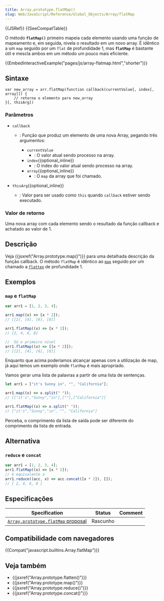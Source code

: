 ```yaml
---
title: Array.prototype.flatMap()
slug: Web/JavaScript/Reference/Global_Objects/Array/flatMap
---
```


{{JSRef}} {{SeeCompatTable}}

O método **`flatMap()`** primeiro mapeia cada elemento usando uma função de mapeamento e, em seguida, nivela o resultado em um novo array. É idêntico a um `map` seguido por um `flat` de profundidade 1, mas **`flatMap`** é bastante útil e mescla ambos em um método um pouco mais eficiente.

{{EmbedInteractiveExample("pages/js/array-flatmap.html","shorter")}}

## Sintaxe

```
var new_array = arr.flatMap(function callback(currentValue[, index[, array]]) {
    // retorna o elemento para new_array
}[, thisArg])
```

### Parâmetros

- `callback`

  - : Função que produz um elemento de uma nova Array, pegando três argumentos:

    - `currentValue`
      - : O valor atual sendo processo na array.
    - `index`{{optional_inline}}
      - : O index do valor atual sendo processo na array.
    - `array`{{optional_inline}}
      - : O `map` da array que foi chamado.

- `thisArg`{{optional_inline}}
  - : Valor para ser usado como `this` quando `callback` estiver sendo executado.

### Valor de retorno

Uma nova array com cada elemento sendo o resultado da função callback e achatado ao valor de 1.

## Descrição

Veja {{jsxref("Array.prototype.map()")}} para uma detalhada descrição da função callback. O método `flatMap` é idêntico ao [`map`](/pt-BR/docs/Web/JavaScript/Reference/Global_Objects/Array/map) seguido por um chamado a [`flatten`](/pt-BR/docs/Web/JavaScript/Reference/Global_Objects/Array/flatten) de profundidade 1.

## Exemplos

### `map` e `flatMap`

```js
var arr1 = [1, 2, 3, 4];

arr1.map((x) => [x * 2]);
// [[2], [4], [6], [8]]

arr1.flatMap((x) => [x * 2]);
// [2, 4, 6, 8]

//  Só o primeiro nível
arr1.flatMap((x) => [[x * 2]]);
// [[2], [4], [6], [8]]
```

Enquanto que acima poderíamos alcançar apenas com a utilização de map, já aqui temos um exemplo onde `flatMap` é mais apropriado.

Vamos gerar uma lista de palavras a partir de uma lista de sentenças.

```js
let arr1 = ["it's Sunny in", "", "California"];

arr1.map((x) => x.split(" "));
// [["it's","Sunny","in"],[""],["California"]]

arr1.flatMap((x) => x.split(" "));
// ["it's","Sunny","in", "", "California"]
```

Perceba, o comprimento da lista de saída pode ser diferente do comprimento da lista de entrada.

## Alternativa

### `reduce` e `concat`

```js
var arr1 = [1, 2, 3, 4];
arr1.flatMap((x) => [x * 2]);
// é equivalente a
arr1.reduce((acc, x) => acc.concat([x * 2]), []);
// [ 2, 4, 6, 8 ]
```

## Especificações

| Specification                                                                                              | Status   | Comment |
| ---------------------------------------------------------------------------------------------------------- | -------- | ------- |
| [`Array.prototype.flatMap` proposal](https://tc39.github.io/proposal-flatMap/#sec-Array.prototype.flatMap) | Rascunho |         |

## Compatibilidade com navegadores

{{Compat("javascript.builtins.Array.flatMap")}}

## Veja também

- {{jsxref("Array.prototype.flatten()")}}
- {{jsxref("Array.prototype.map()")}}
- {{jsxref("Array.prototype.reduce()")}}
- {{jsxref("Array.prototype.concat()")}}
